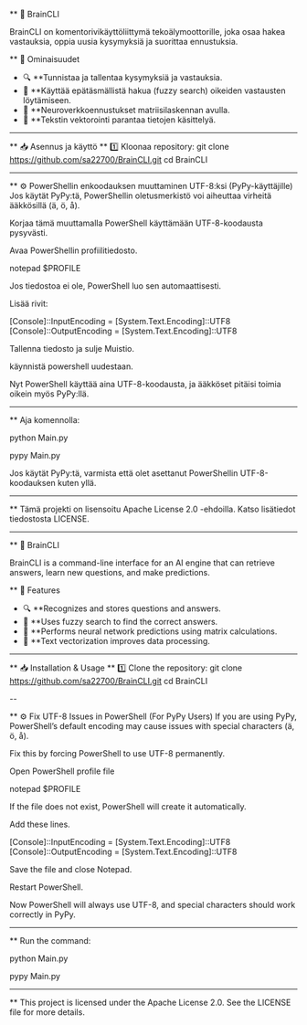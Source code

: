 ** 🧠 BrainCLI

BrainCLI on komentorivikäyttöliittymä tekoälymoottorille, joka osaa hakea vastauksia, oppia uusia kysymyksiä ja suorittaa ennustuksia.

** 🚀 Ominaisuudet
- 🔍 **Tunnistaa ja tallentaa kysymyksiä ja vastauksia.
- 🤖 **Käyttää epätäsmällistä hakua (fuzzy search) oikeiden vastausten löytämiseen.
- 🧮 **Neuroverkkoennustukset matriisilaskennan avulla.
- 📝 **Tekstin vektorointi parantaa tietojen käsittelyä.

---

** 📥 Asennus ja käyttö
** 1️⃣ Kloonaa repository:
git clone https://github.com/sa22700/BrainCLI.git
cd BrainCLI

---

** ⚙ PowerShellin enkoodauksen muuttaminen UTF-8:ksi (PyPy-käyttäjille)
Jos käytät PyPy:tä, PowerShellin oletusmerkistö voi aiheuttaa virheitä ääkkösillä (ä, ö, å).

Korjaa tämä muuttamalla PowerShell käyttämään UTF-8-koodausta pysyvästi.

Avaa PowerShellin profiilitiedosto.

notepad $PROFILE

Jos tiedostoa ei ole, PowerShell luo sen automaattisesti.

Lisää rivit:

[Console]::InputEncoding = [System.Text.Encoding]::UTF8
[Console]::OutputEncoding = [System.Text.Encoding]::UTF8

Tallenna tiedosto ja sulje Muistio.

käynnistä powershell uudestaan.

Nyt PowerShell käyttää aina UTF-8-koodausta, ja ääkköset pitäisi toimia oikein myös PyPy:llä.

---

** Aja komennolla:

python Main.py

pypy Main.py

Jos käytät PyPy:tä, varmista että olet asettanut PowerShellin UTF-8-koodauksen kuten yllä.

---

** Tämä projekti on lisensoitu Apache License 2.0 -ehdoilla.
Katso lisätiedot tiedostosta LICENSE.

------------------------------------------------------------------------------------------------------------------------------------------------------------------------

** 🧠 BrainCLI

BrainCLI is a command-line interface for an AI engine that can retrieve answers, learn new questions, and make predictions.

** 🚀 Features
- 🔍 **Recognizes and stores questions and answers.
- 🤖 **Uses fuzzy search to find the correct answers.
- 🧮 **Performs neural network predictions using matrix calculations.
- 📝 **Text vectorization improves data processing.

---

** 📥 Installation & Usage
** 1️⃣ Clone the repository:
git clone https://github.com/sa22700/BrainCLI.git
cd BrainCLI

--

** ⚙ Fix UTF-8 Issues in PowerShell (For PyPy Users)
If you are using PyPy, PowerShell’s default encoding may cause issues with special characters (ä, ö, å).

Fix this by forcing PowerShell to use UTF-8 permanently.

Open PowerShell profile file

notepad $PROFILE

If the file does not exist, PowerShell will create it automatically.

Add these lines.

[Console]::InputEncoding = [System.Text.Encoding]::UTF8
[Console]::OutputEncoding = [System.Text.Encoding]::UTF8

Save the file and close Notepad.

Restart PowerShell.

Now PowerShell will always use UTF-8, and special characters should work correctly in PyPy.

---

** Run the command:

python Main.py

pypy Main.py

---

** This project is licensed under the Apache License 2.0.
See the LICENSE file for more details.